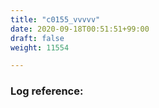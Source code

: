 ```yaml
---
title: "c0155_vvvvv"
date: 2020-09-18T00:51:51+99:00
draft: false
weight: 11554

---
```


### Log reference: <no value>

```

